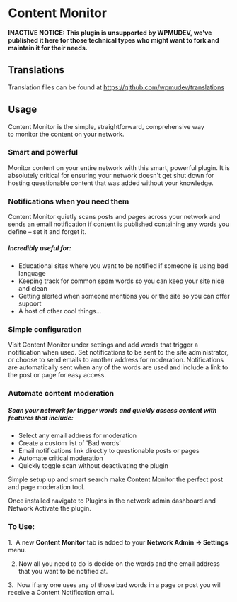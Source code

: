 # Content Monitor

**INACTIVE NOTICE: This plugin is unsupported by WPMUDEV, we've published it here for those technical types who might want to fork and maintain it for their needs.**


## Translations

Translation files can be found at https://github.com/wpmudev/translations

## Usage

Content Monitor is the simple, straightforward, comprehensive way to monitor the content on your network.

### Smart and powerful

Monitor content on your entire network with this smart, powerful plugin. It is absolutely critical for ensuring your network doesn't get shut down for hosting questionable content that was added without your knowledge.

### Notifications when you need them

Content Monitor quietly scans posts and pages across your network and sends an email notification if content is published containing any words you define – set it and forget it.

##### Incredibly useful for:

*   Educational sites where you want to be notified if someone is using bad language
*   Keeping track for common spam words so you can keep your site nice and clean
*   Getting alerted when someone mentions you or the site so you can offer support
*   A host of other cool things...

### Simple configuration

Visit Content Monitor under settings and add words that trigger a notification when used. Set notifications to be sent to the site administrator, or choose to send emails to another address for moderation.  Notifications are automatically sent when any of the words are used and include a link to the post or page for easy access. 

### Automate content moderation

##### Scan your network for trigger words and quickly assess content with features that include:

*   Select any email address for moderation
*   Create a custom list of 'Bad words'
*   Email notifications link directly to questionable posts or pages
*   Automate critical moderation
*   Quickly toggle scan without deactivating the plugin

Simple setup up and smart search make Content Monitor the perfect post and page moderation tool.

Once installed navigate to Plugins in the network admin dashboard and Network Activate the plugin.

### To Use:

1.  A new **Content Monitor** tab is added to your **Network Admin** **-> Settings** menu.

2. Now all you need to do is decide on the words and the email address that you want to be notified at.

3.  Now if any one uses any of those bad words in a page or post you will receive a Content Notification email.
